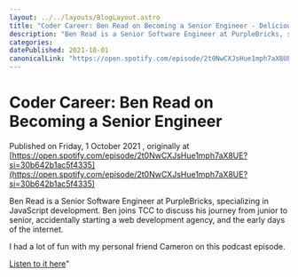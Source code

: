 ```yaml
---
layout: ../../layouts/BlogLayout.astro
title: "Coder Career: Ben Read on Becoming a Senior Engineer - Delicious Reverie"
description: "Ben Read is a Senior Software Engineer at PurpleBricks, specializing in JavaScript development. Ben joins TCC to discuss his journey from junior to senior, accidentally starting a web development agency, and the early days of the internet."
categories:
datePublished: 2021-10-01
canonicalLink: "https://open.spotify.com/episode/2t0NwCXJsHue1mph7aX8UE?si=30b642b1ac5f4335
---
```

# Coder Career: Ben Read on Becoming a Senior Engineer

Published on Friday, 1 October 2021 , originally at [https://open.spotify.com/episode/2t0NwCXJsHue1mph7aX8UE?si=30b642b1ac5f4335](https://open.spotify.com/episode/2t0NwCXJsHue1mph7aX8UE?si=30b642b1ac5f4335)

Ben Read is a Senior Software Engineer at PurpleBricks, specializing in JavaScript development. Ben joins TCC to discuss his journey from junior to senior, accidentally starting a web development agency, and the early days of the internet.

I had a lot of fun with my personal friend Cameron on this podcast episode.

[Listen to it here](https://open.spotify.com/episode/2t0NwCXJsHue1mph7aX8UE?si=30b642b1ac5f4335)"